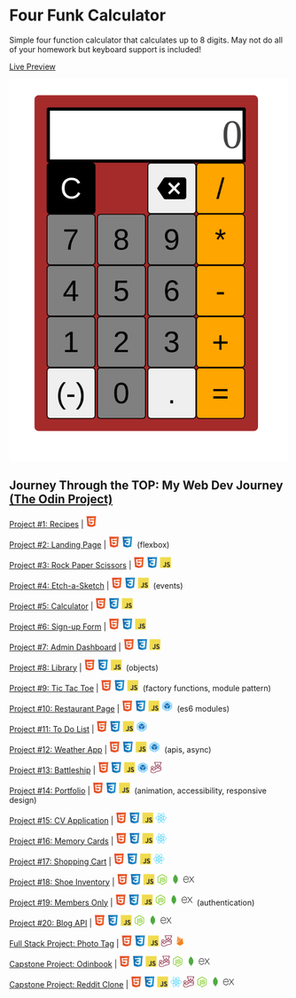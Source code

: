 # Four Funk Calculator

Simple four function calculator that calculates up to 8 digits. May not do all of your homework but keyboard support is included!

[Live Preview](https://bchung54.github.io/calc-project/)

![Calculator screenshot](./screenshot.png)

## Journey Through the TOP: My Web Dev Journey [(The Odin Project)](https://theodinproject.com/)

<p>
    <a href="https://github.com/bchung54/odin-recipes" target="_blank" rel="noreferrer">Project #1: Recipes</a>
    |
    <img src="https://raw.githubusercontent.com/devicons/devicon/master/icons/html5/html5-original.svg" alt="html5" title="html5" width="20" height="20"/>
</p>
<p>
    <a href="https://github.com/bchung54/landing-page" target="_blank" rel="noreferrer">Project #2: Landing Page</a>
    <span>|</span>
    <img src="https://raw.githubusercontent.com/devicons/devicon/master/icons/html5/html5-original.svg" alt="html5" title="html5" width="20" height="20"/>
    <img src="https://raw.githubusercontent.com/devicons/devicon/master/icons/css3/css3-original.svg" alt="css3" title="css3" width="20" height="20"/>
    <span style="margin-left:.25rem">(flexbox)</span>
</p>
<p>
    <a href="https://github.com/bchung54/rockpaperscissors" target="_blank" rel="noreferrer">Project #3: Rock Paper Scissors</a>
    <span>|</span>
    <img src="https://raw.githubusercontent.com/devicons/devicon/master/icons/html5/html5-original.svg" alt="html5" title="html5" width="20" height="20"/>
    <img src="https://raw.githubusercontent.com/devicons/devicon/master/icons/css3/css3-original.svg" alt="css3" title="css3" width="20" height="20"/>
    <img src="https://raw.githubusercontent.com/devicons/devicon/master/icons/javascript/javascript-original.svg" alt="javascript" title="javascript" width="20" height="20"/>
</p>
<p>
    <a href="https://github.com/bchung54/etch-a-sketch" target="_blank" rel="noreferrer">Project #4: Etch-a-Sketch</a>
    <span>|</span>
    <img src="https://raw.githubusercontent.com/devicons/devicon/master/icons/html5/html5-original.svg" alt="html5" title="html5" width="20" height="20"/>
    <img src="https://raw.githubusercontent.com/devicons/devicon/master/icons/css3/css3-original.svg" alt="css3" title="css3" width="20" height="20"/>
    <img src="https://raw.githubusercontent.com/devicons/devicon/master/icons/javascript/javascript-original.svg" alt="javascript" title="javascript" width="20" height="20"/>
    <span style="margin-left:.25rem">(events)</span>
</p>
<p>
    <a href="https://github.com/bchung54/calc-project" target="_blank" rel="noreferrer">Project #5: Calculator</a>
    <span>|</span>
    <img src="https://raw.githubusercontent.com/devicons/devicon/master/icons/html5/html5-original.svg" alt="html5" title="html5" width="20" height="20"/>
    <img src="https://raw.githubusercontent.com/devicons/devicon/master/icons/css3/css3-original.svg" alt="css3" title="css3" width="20" height="20"/>
    <img src="https://raw.githubusercontent.com/devicons/devicon/master/icons/javascript/javascript-original.svg" alt="javascript" title="javascript" width="20" height="20"/>
</p>
<p>
    <a href="https://github.com/bchung54/sign-up-form" target="_blank" rel="noreferrer">Project #6: Sign-up Form</a>
    <span>|</span>
    <img src="https://raw.githubusercontent.com/devicons/devicon/master/icons/html5/html5-original.svg" alt="html5" title="html5" width="20" height="20"/>
    <img src="https://raw.githubusercontent.com/devicons/devicon/master/icons/css3/css3-original.svg" alt="css3" title="css3" width="20" height="20"/>
    <img src="https://raw.githubusercontent.com/devicons/devicon/master/icons/javascript/javascript-original.svg" alt="javascript" title="javascript" width="20" height="20"/>
</p>
<p>
    <a href="https://github.com/bchung54/admin-dashboard" target="_blank" rel="noreferrer">Project #7: Admin Dashboard</a>
    <span>|</span>
    <img src="https://raw.githubusercontent.com/devicons/devicon/master/icons/html5/html5-original.svg" alt="html5" title="html5" width="20" height="20"/>
    <img src="https://raw.githubusercontent.com/devicons/devicon/master/icons/css3/css3-original.svg" alt="css3" title="css3" width="20" height="20"/>
    <img src="https://raw.githubusercontent.com/devicons/devicon/master/icons/javascript/javascript-original.svg" alt="javascript" title="javascript" width="20" height="20"/>
</p>
<p>
    <a href="https://github.com/bchung54/library-project" target="_blank" rel="noreferrer">Project #8: Library</a>
    <span>|</span>
    <img src="https://raw.githubusercontent.com/devicons/devicon/master/icons/html5/html5-original.svg" alt="html5" title="html5" width="20" height="20"/>
    <img src="https://raw.githubusercontent.com/devicons/devicon/master/icons/css3/css3-original.svg" alt="css3" title="css3" width="20" height="20"/>
    <img src="https://raw.githubusercontent.com/devicons/devicon/master/icons/javascript/javascript-original.svg" alt="javascript" title="javascript" width="20" height="20"/>
    <span style="margin-left:.25rem">(objects)</span>
</p>
<p>
    <a href="https://github.com/bchung54/tic-tac-toe" target="_blank" rel="noreferrer">Project #9: Tic Tac Toe</a>
    <span>|</span>
    <img src="https://raw.githubusercontent.com/devicons/devicon/master/icons/html5/html5-original.svg" alt="html5" title="html5" width="20" height="20"/>
    <img src="https://raw.githubusercontent.com/devicons/devicon/master/icons/css3/css3-original.svg" alt="css3" title="css3" width="20" height="20"/>
    <img src="https://raw.githubusercontent.com/devicons/devicon/master/icons/javascript/javascript-original.svg" alt="javascript" title="javascript" width="20" height="20"/>
    <span style="margin-left:.25rem">(factory functions, module pattern)</span>
</p>
<p>
    <a href="https://github.com/bchung54/restaurant-page" target="_blank" rel="noreferrer">Project #10: Restaurant Page</a>
    <span>|</span>
    <img src="https://raw.githubusercontent.com/devicons/devicon/master/icons/html5/html5-original.svg" alt="html5" title="html5" width="20" height="20"/>
    <img src="https://raw.githubusercontent.com/devicons/devicon/master/icons/css3/css3-original.svg" alt="css3" title="css3" width="20" height="20"/>
    <img src="https://raw.githubusercontent.com/devicons/devicon/master/icons/javascript/javascript-original.svg" alt="javascript" title="javascript" width="20" height="20"/>
    <img src="https://raw.githubusercontent.com/devicons/devicon/master/icons/webpack/webpack-original.svg" alt="webpack" title="webpack" width="20" height="20"/>
    <span style="margin-left:.25rem">(es6 modules)</span>
</p>
<p>
    <a href="https://github.com/bchung54/todo-list" target="_blank" rel="noreferrer">Project #11: To Do List</a>
    <span>|</span>
    <img src="https://raw.githubusercontent.com/devicons/devicon/master/icons/html5/html5-original.svg" alt="html5" title="html5" width="20" height="20"/>
    <img src="https://raw.githubusercontent.com/devicons/devicon/master/icons/css3/css3-original.svg" alt="css3" title="css3" width="20" height="20"/>
    <img src="https://raw.githubusercontent.com/devicons/devicon/master/icons/javascript/javascript-original.svg" alt="javascript" title="javascript" width="20" height="20"/>
    <img src="https://raw.githubusercontent.com/devicons/devicon/master/icons/webpack/webpack-original.svg" alt="webpack" title="webpack" width="20" height="20"/>
</p>
<p>
    <a href="https://github.com/bchung54/weather-app" target="_blank" rel="noreferrer">Project #12: Weather App</a>
    <span>|</span>
    <img src="https://raw.githubusercontent.com/devicons/devicon/master/icons/html5/html5-original.svg" alt="html5" title="html5" width="20" height="20"/>
    <img src="https://raw.githubusercontent.com/devicons/devicon/master/icons/css3/css3-original.svg" alt="css3" title="css3" width="20" height="20"/>
    <img src="https://raw.githubusercontent.com/devicons/devicon/master/icons/javascript/javascript-original.svg" alt="javascript" title="javascript" width="20" height="20"/>
    <img src="https://raw.githubusercontent.com/devicons/devicon/master/icons/webpack/webpack-original.svg" alt="webpack" title="webpack" width="20" height="20"/>
    <span style="margin-left:.25rem">(apis, async)</span>
</p>
<p>
    <a href="https://github.com/bchung54/battleship" target="_blank" rel="noreferrer">Project #13: Battleship</a>
    <span>|</span>
    <img src="https://raw.githubusercontent.com/devicons/devicon/master/icons/html5/html5-original.svg" alt="html5" title="html5" width="20" height="20"/>
    <img src="https://raw.githubusercontent.com/devicons/devicon/master/icons/css3/css3-original.svg" alt="css3" title="css3" width="20" height="20"/>
    <img src="https://raw.githubusercontent.com/devicons/devicon/master/icons/javascript/javascript-original.svg" alt="javascript" title="javascript" width="20" height="20"/>
    <img src="https://raw.githubusercontent.com/devicons/devicon/master/icons/webpack/webpack-original.svg" alt="webpack" title="webpack" width="20" height="20"/>
    <img src="https://raw.githubusercontent.com/devicons/devicon/master/icons/jest/jest-plain.svg" alt="jest" title="jest" width="20" height="20"/>
</p>
<p>
    <a href="https://github.com/bchung54/portfolio" target="_blank" rel="noreferrer">Project #14: Portfolio</a>
    <span>|</span>
    <img src="https://raw.githubusercontent.com/devicons/devicon/master/icons/html5/html5-original.svg" alt="html5" title="html5" width="20" height="20"/>
    <img src="https://raw.githubusercontent.com/devicons/devicon/master/icons/css3/css3-original.svg" alt="css3" title="css3" width="20" height="20"/>
    <img src="https://raw.githubusercontent.com/devicons/devicon/master/icons/javascript/javascript-original.svg" alt="javascript" title="javascript" width="20" height="20"/>
    <span style="margin-left:.25rem">(animation, accessibility, responsive design)</span>
</p>
<p>
    <a href="https://github.com/bchung54/cv-project" target="_blank" rel="noreferrer">Project #15: CV Application</a>
    <span>|</span>
    <img src="https://raw.githubusercontent.com/devicons/devicon/master/icons/html5/html5-original.svg" alt="html5" title="html5" width="20" height="20"/>
    <img src="https://raw.githubusercontent.com/devicons/devicon/master/icons/css3/css3-original.svg" alt="css3" title="css3" width="20" height="20"/>
    <img src="https://raw.githubusercontent.com/devicons/devicon/master/icons/javascript/javascript-original.svg" alt="javascript" title="javascript" width="20" height="20"/>
    <img src="https://raw.githubusercontent.com/devicons/devicon/master/icons/react/react-original.svg" alt="react" title="react" width="20" height="20"/>
</p>
<p>
    <a href="https://github.com/bchung54/memory-cards" target="_blank" rel="noreferrer">Project #16: Memory Cards</a>
    <span>|</span>
    <img src="https://raw.githubusercontent.com/devicons/devicon/master/icons/html5/html5-original.svg" alt="html5" title="html5" width="20" height="20"/>
    <img src="https://raw.githubusercontent.com/devicons/devicon/master/icons/css3/css3-original.svg" alt="css3" title="css3" width="20" height="20"/>
    <img src="https://raw.githubusercontent.com/devicons/devicon/master/icons/javascript/javascript-original.svg" alt="javascript" title="javascript" width="20" height="20"/>
    <img src="https://raw.githubusercontent.com/devicons/devicon/master/icons/react/react-original.svg" alt="react" title="react" width="20" height="20"/>
</p>
<p>
    <a href="https://github.com/bchung54/shopping-cart" target="_blank" rel="noreferrer">Project #17: Shopping Cart</a>
    <span>|</span>
    <img src="https://raw.githubusercontent.com/devicons/devicon/master/icons/html5/html5-original.svg" alt="html5" title="html5" width="20" height="20"/>
    <img src="https://raw.githubusercontent.com/devicons/devicon/master/icons/css3/css3-original.svg" alt="css3" title="css3" width="20" height="20"/>
    <img src="https://raw.githubusercontent.com/devicons/devicon/master/icons/javascript/javascript-original.svg" alt="javascript" title="javascript" width="20" height="20"/>
    <img src="https://raw.githubusercontent.com/devicons/devicon/master/icons/react/react-original.svg" alt="react" title="react" width="20" height="20"/>
</p>
<p>
    <a href="https://github.com/bchung54/inventory-app" target="_blank" rel="noreferrer">Project #18: Shoe Inventory</a>
    <span>|</span>
    <img src="https://raw.githubusercontent.com/devicons/devicon/master/icons/html5/html5-original.svg" alt="html5" title="html5" width="20" height="20"/>
    <img src="https://raw.githubusercontent.com/devicons/devicon/master/icons/css3/css3-original.svg" alt="css3" title="css3" width="20" height="20"/>
    <img src="https://raw.githubusercontent.com/devicons/devicon/master/icons/javascript/javascript-original.svg" alt="javascript" title="javascript" width="20" height="20"/>
    <img src="https://raw.githubusercontent.com/devicons/devicon/master/icons/nodejs/nodejs-original.svg" alt="nodejs" title="nodejs" width="20" height="20"/>
    <img src="https://raw.githubusercontent.com/devicons/devicon/master/icons/mongodb/mongodb-plain.svg" alt="mongodb" title="mongodb" width="20" height="20"/>
    <img src="https://raw.githubusercontent.com/devicons/devicon/master/icons/express/express-original.svg" alt="express" title="express" width="20" height="20"/>
</p>
<p>
    <a href="https://github.com/bchung54/members-only" target="_blank" rel="noreferrer">Project #19: Members Only</a>
    <span>|</span>
    <img src="https://raw.githubusercontent.com/devicons/devicon/master/icons/html5/html5-original.svg" alt="html5" title="html5" width="20" height="20"/>
    <img src="https://raw.githubusercontent.com/devicons/devicon/master/icons/css3/css3-original.svg" alt="css3" title="css3" width="20" height="20"/>
    <img src="https://raw.githubusercontent.com/devicons/devicon/master/icons/javascript/javascript-original.svg" alt="javascript" title="javascript" width="20" height="20"/>
    <img src="https://raw.githubusercontent.com/devicons/devicon/master/icons/nodejs/nodejs-original.svg" alt="nodejs" title="nodejs" width="20" height="20"/>
    <img src="https://raw.githubusercontent.com/devicons/devicon/master/icons/mongodb/mongodb-plain.svg" alt="mongodb" title="mongodb" width="20" height="20"/>
    <img src="https://raw.githubusercontent.com/devicons/devicon/master/icons/express/express-original.svg" alt="express" title="express" width="20" height="20"/>
    <span style="margin-left:.25rem">(authentication)</span>
</p>
<p>
    <a href="https://github.com/bchung54/blog-api" target="_blank" rel="noreferrer">Project #20: Blog API</a>
    <span>|</span>
    <img src="https://raw.githubusercontent.com/devicons/devicon/master/icons/html5/html5-original.svg" alt="html5" title="html5" width="20" height="20"/>
    <img src="https://raw.githubusercontent.com/devicons/devicon/master/icons/css3/css3-original.svg" alt="css3" title="css3" width="20" height="20"/>
    <img src="https://raw.githubusercontent.com/devicons/devicon/master/icons/javascript/javascript-original.svg" alt="javascript" title="javascript" width="20" height="20"/>
    <img src="https://raw.githubusercontent.com/devicons/devicon/master/icons/nodejs/nodejs-original.svg" alt="nodejs" title="nodejs" width="20" height="20"/>
    <img src="https://raw.githubusercontent.com/devicons/devicon/master/icons/mongodb/mongodb-plain.svg" alt="mongodb" title="mongodb" width="20" height="20"/>
    <img src="https://raw.githubusercontent.com/devicons/devicon/master/icons/express/express-original.svg" alt="express" title="express" width="20" height="20"/>
</p>
<p>
    <a href="https://github.com/bchung54/photo-tag" target="_blank" rel="noreferrer">Full Stack Project: Photo Tag</a>
    <span>|</span>
    <img src="https://raw.githubusercontent.com/devicons/devicon/master/icons/html5/html5-original.svg" alt="html5" title="html5" width="20" height="20"/>
    <img src="https://raw.githubusercontent.com/devicons/devicon/master/icons/css3/css3-original.svg" alt="css3" title="css3" width="20" height="20"/>
    <img src="https://raw.githubusercontent.com/devicons/devicon/master/icons/javascript/javascript-original.svg" alt="javascript" title="javascript" width="20" height="20"/>
    <img src="https://raw.githubusercontent.com/devicons/devicon/master/icons/jest/jest-plain.svg" alt="jest" title="jest" width="20" height="20"/>
    <img src="https://raw.githubusercontent.com/devicons/devicon/master/icons/firebase/firebase-plain.svg" alt="firebase" title="firebase" width="20" height="20"/>
</p>
<p>
    <a href="https://github.com/bchung54/odin-meta-api" target="_blank" rel="noreferrer">Capstone Project: Odinbook</a>
    <span>|</span>
    <img src="https://raw.githubusercontent.com/devicons/devicon/master/icons/html5/html5-original.svg" alt="html5" title="html5" width="20" height="20"/>
    <img src="https://raw.githubusercontent.com/devicons/devicon/master/icons/css3/css3-original.svg" alt="css3" title="css3" width="20" height="20"/>
    <img src="https://raw.githubusercontent.com/devicons/devicon/master/icons/javascript/javascript-original.svg" alt="javascript" title="javascript" width="20" height="20"/>
    <img src="https://raw.githubusercontent.com/devicons/devicon/master/icons/jest/jest-plain.svg" alt="jest" title="jest" width="20" height="20"/>
    <img src="https://raw.githubusercontent.com/devicons/devicon/master/icons/nodejs/nodejs-original.svg" alt="nodejs" title="nodejs" width="20" height="20"/>
    <img src="https://raw.githubusercontent.com/devicons/devicon/master/icons/mongodb/mongodb-plain.svg" alt="mongodb" title="mongodb" width="20" height="20"/>
    <img src="https://raw.githubusercontent.com/devicons/devicon/master/icons/express/express-original.svg" alt="express" title="express" width="20" height="20"/>
</p>
<p>
    <a href="https://github.com/bchung54/reddit-clone" target="_blank" rel="noreferrer">Capstone Project: Reddit Clone</a>
    <span>|</span>
    <img src="https://raw.githubusercontent.com/devicons/devicon/master/icons/html5/html5-original.svg" alt="html5" title="html5" width="20" height="20"/>
    <img src="https://raw.githubusercontent.com/devicons/devicon/master/icons/css3/css3-original.svg" alt="css3" title="css3" width="20" height="20"/>
    <img src="https://raw.githubusercontent.com/devicons/devicon/master/icons/javascript/javascript-original.svg" alt="javascript" title="javascript" width="20" height="20"/>
    <img src="https://raw.githubusercontent.com/devicons/devicon/master/icons/react/react-original.svg" alt="react" title="react" width="20" height="20"/>
    <img src="https://raw.githubusercontent.com/devicons/devicon/master/icons/jest/jest-plain.svg" alt="jest" title="jest" width="20" height="20"/>
    <img src="https://raw.githubusercontent.com/devicons/devicon/master/icons/nodejs/nodejs-original.svg" alt="nodejs" title="nodejs" width="20" height="20"/>
    <img src="https://raw.githubusercontent.com/devicons/devicon/master/icons/mongodb/mongodb-plain.svg" alt="mongodb" title="mongodb" width="20" height="20"/>
    <img src="https://raw.githubusercontent.com/devicons/devicon/master/icons/express/express-original.svg" alt="express" title="express" width="20" height="20"/>
</p>
